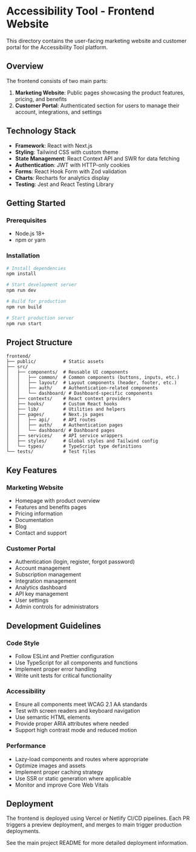# Accessibility Tool - Frontend Website

This directory contains the user-facing marketing website and customer portal for the Accessibility Tool platform.

## Overview

The frontend consists of two main parts:
1. **Marketing Website**: Public pages showcasing the product features, pricing, and benefits
2. **Customer Portal**: Authenticated section for users to manage their account, integrations, and settings

## Technology Stack

- **Framework**: React with Next.js
- **Styling**: Tailwind CSS with custom theme
- **State Management**: React Context API and SWR for data fetching
- **Authentication**: JWT with HTTP-only cookies
- **Forms**: React Hook Form with Zod validation
- **Charts**: Recharts for analytics display
- **Testing**: Jest and React Testing Library

## Getting Started

### Prerequisites

- Node.js 18+
- npm or yarn

### Installation

```bash
# Install dependencies
npm install

# Start development server
npm run dev

# Build for production
npm run build

# Start production server
npm run start
```

## Project Structure

```
frontend/
├── public/          # Static assets
├── src/
│   ├── components/  # Reusable UI components
│   │   ├── common/  # Common components (buttons, inputs, etc.)
│   │   ├── layout/  # Layout components (header, footer, etc.)
│   │   ├── auth/    # Authentication-related components
│   │   └── dashboard/ # Dashboard-specific components
│   ├── contexts/    # React context providers
│   ├── hooks/       # Custom React hooks
│   ├── lib/         # Utilities and helpers
│   ├── pages/       # Next.js pages
│   │   ├── api/     # API routes
│   │   ├── auth/    # Authentication pages
│   │   └── dashboard/ # Dashboard pages
│   ├── services/    # API service wrappers
│   ├── styles/      # Global styles and Tailwind config
│   └── types/       # TypeScript type definitions
└── tests/           # Test files
```

## Key Features

### Marketing Website
- Homepage with product overview
- Features and benefits pages
- Pricing information
- Documentation
- Blog
- Contact and support

### Customer Portal
- Authentication (login, register, forgot password)
- Account management
- Subscription management
- Integration management
- Analytics dashboard
- API key management
- User settings
- Admin controls for administrators

## Development Guidelines

### Code Style
- Follow ESLint and Prettier configuration
- Use TypeScript for all components and functions
- Implement proper error handling
- Write unit tests for critical functionality

### Accessibility
- Ensure all components meet WCAG 2.1 AA standards
- Test with screen readers and keyboard navigation
- Use semantic HTML elements
- Provide proper ARIA attributes where needed
- Support high contrast mode and reduced motion

### Performance
- Lazy-load components and routes where appropriate
- Optimize images and assets
- Implement proper caching strategy
- Use SSR or static generation where applicable
- Monitor and improve Core Web Vitals

## Deployment

The frontend is deployed using Vercel or Netlify CI/CD pipelines. Each PR triggers a preview deployment, and merges to main trigger production deployments.

See the main project README for more detailed deployment information.
